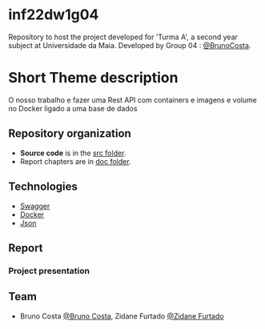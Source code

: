 # inf22dw1g04

Repository to host the project developed for 'Turma A', a second year subject at Universidade da Maia. Developed by Group 04 : [@BrunoCosta](https://github.com/Brunobk2c).

# Short Theme description
O nosso trabalho e fazer uma Rest API com containers e imagens e volume no Docker ligado a uma base de dados 

## Repository organization

* **Source code** is in the [src folder](src/).
* Report chapters are in [doc folder](doc/).

## Technologies


* [Swagger](https://swagger.io/) 
* [Docker](https://www.docker.com/)
* [Json](https://www.json.org/json-en.html)

## Report


### Project presentation

## Team
* Bruno Costa [@Bruno Costa](https://github.com/Brunobk2c), Zidane Furtado [@Zidane Furtado](https://github.com/zidanefurtado1)

